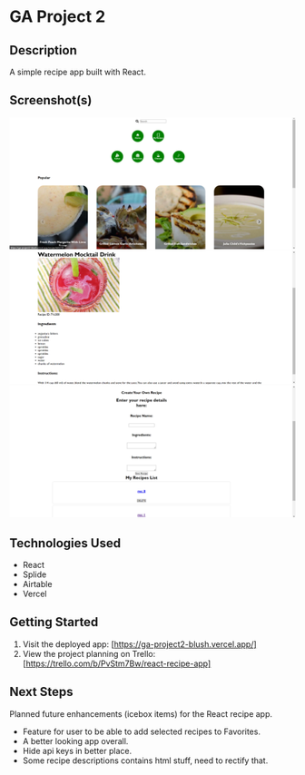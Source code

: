 # GA Project 2

## Description

A simple recipe app built with React.

## Screenshot(s)


![](https://github.com/Haozhi415/GA_Project2/blob/master/1.png?raw=true)
![](https://github.com/Haozhi415/GA_Project2/blob/master/2.png?raw=true)
![](https://github.com/Haozhi415/GA_Project2/blob/master/3.png?raw=true)

## Technologies Used
- React
- Splide
- Airtable
- Vercel

## Getting Started
1. Visit the deployed app: [https://ga-project2-blush.vercel.app/]
2. View the project planning on Trello: [https://trello.com/b/PvStm7Bw/react-recipe-app]

## Next Steps

Planned future enhancements (icebox items) for the React recipe app.
- Feature for user to be able to add selected recipes to Favorites.
- A better looking app overall.
- Hide api keys in better place.
- Some recipe descriptions contains html stuff, need to rectify that.

